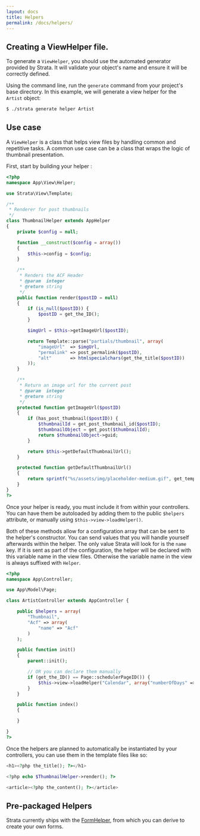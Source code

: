 ```yaml
---
layout: docs
title: Helpers
permalink: /docs/helpers/
---
```


## Creating a ViewHelper file.

To generate a `ViewHelper`, you should use the automated generator provided by Strata. It will validate your object's name and ensure it will be correctly defined.

Using the command line, run the `generate` command from your project's base directory. In this example, we will generate a view helper for the `Artist` object:

~~~ sh
$ ./strata generate helper Artist
~~~

## Use case

A `ViewHelper` is a class that helps view files by handling common and repetitive tasks. A common use case can be a class that wraps the logic of thumbnail presentation.

First, start by building your helper :

~~~ php
<?php
namespace App\View\Helper;

use Strata\View\Template;

/**
 * Renderer for post thumbnails
 */
class ThumbnailHelper extends AppHelper
{
    private $config = null;

    function __construct($config = array())
    {
        $this->config = $config;
    }

    /**
     * Renders the ACF Header
     * @param  integer
     * @return string
     */
    public function render($postID = null)
    {
        if (is_null($postID)) {
            $postID = get_the_ID();
        }

        $imgUrl = $this->getImageUrl($postID);

        return Template::parse("partials/thumbnail", array(
            "imageUrl"  => $imgUrl,
            "permalink" => post_permalink($postID),
            "alt"       => htmlspecialchars(get_the_title($postID))
        ));
    }

    /**
     * Return an image url for the current post
     * @param  integer
     * @return string
     */
    protected function getImageUrl($postID)
    {
        if (has_post_thumbnail($postID)) {
            $thumbnailId = get_post_thumbnail_id($postID);
            $thumbnailObject = get_post($thumbnailId);
            return $thumbnailObject->guid;
        }

        return $this->getDefaultThumbnailUrl();
    }

    protected function getDefaultThumbnailUrl()
    {
        return sprintf("%s/assets/img/placeholder-medium.gif", get_template_directory_uri());
    }
}
?>
~~~

Once your helper is ready, you must include it from within your controllers. You can have them be autoloaded by adding them to the public `$helpers` attribute, or manually using `$this->view->loadHelper()`.

Both of these methods allow for a configuration array that can be sent to the helper's constructor. You can send values that you will handle yourself afterwards within the helper. The only value Strata will look for is the `name` key. If it is sent as part of the configuration, the helper will be declared with this variable name in the view files. Otherwise the variable name in the view is always suffixed with `Helper`.

~~~ php
<?php
namespace App\Controller;

use App\Model\Page;

class ArtistController extends AppController {

    public $helpers = array(
        "Thumbnail",
        "Acf" => array(
            "name" => "Acf"
        )
    );

    public function init()
    {
        parent::init();

        // OR you can declare them manually
        if (get_the_ID() == Page::schedulerPageID()) {
            $this->view->loadHelper("Calendar", array("numberOfDays" => 5));
        }
    }

    public function index()
    {

    }

}
?>
~~~

Once the helpers are planned to automatically be instantiated by your controllers, you can use them in the template files like so:

~~~ php
<h1><?php the_title(); ?></h1>

<?php echo $ThumbnailHelper->render(); ?>

<article><?php the_content(); ?></article>

~~~

## Pre-packaged Helpers

Strata currently ships with the [FormHelper](/docs/helpers/formhelper/), from which you can derive to create your own forms.
